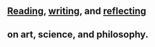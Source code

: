 ## [Reading](/reading/), [writing](/writing/), and [reflecting](/reflecting/)

## on art, science, and philosophy.